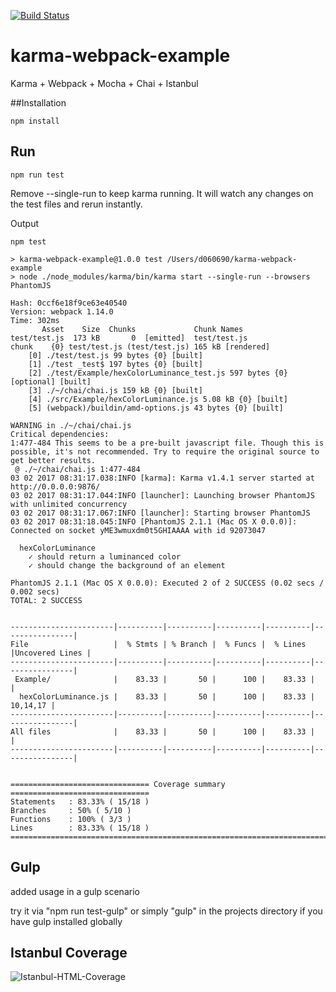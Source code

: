 [![Build Status](https://travis-ci.org/gabel/karma-webpack-example.svg?branch=master)](https://travis-ci.org/gabel/karma-webpack-example)

# karma-webpack-example

Karma + Webpack + Mocha + Chai + Istanbul

##Installation

```npm install```

## Run

```
npm run test
```

Remove --single-run to keep karma running. It will watch any changes on the test files and rerun instantly.

Output

```
npm test

> karma-webpack-example@1.0.0 test /Users/d060690/karma-webpack-example
> node ./node_modules/karma/bin/karma start --single-run --browsers PhantomJS

Hash: 0ccf6e18f9ce63e40540
Version: webpack 1.14.0
Time: 302ms
       Asset    Size  Chunks             Chunk Names
test/test.js  173 kB       0  [emitted]  test/test.js
chunk    {0} test/test.js (test/test.js) 165 kB [rendered]
    [0] ./test/test.js 99 bytes {0} [built]
    [1] ./test _test$ 197 bytes {0} [built]
    [2] ./test/Example/hexColorLuminance_test.js 597 bytes {0} [optional] [built]
    [3] ./~/chai/chai.js 159 kB {0} [built]
    [4] ./src/Example/hexColorLuminance.js 5.08 kB {0} [built]
    [5] (webpack)/buildin/amd-options.js 43 bytes {0} [built]

WARNING in ./~/chai/chai.js
Critical dependencies:
1:477-484 This seems to be a pre-built javascript file. Though this is possible, it's not recommended. Try to require the original source to get better results.
 @ ./~/chai/chai.js 1:477-484
03 02 2017 08:31:17.038:INFO [karma]: Karma v1.4.1 server started at http://0.0.0.0:9876/
03 02 2017 08:31:17.044:INFO [launcher]: Launching browser PhantomJS with unlimited concurrency
03 02 2017 08:31:17.067:INFO [launcher]: Starting browser PhantomJS
03 02 2017 08:31:18.045:INFO [PhantomJS 2.1.1 (Mac OS X 0.0.0)]: Connected on socket yME3wmuxdm0t5GHIAAAA with id 92073047

  hexColorLuminance
    ✓ should return a luminanced color
    ✓ should change the background of an element

PhantomJS 2.1.1 (Mac OS X 0.0.0): Executed 2 of 2 SUCCESS (0.02 secs / 0.002 secs)
TOTAL: 2 SUCCESS


-----------------------|----------|----------|----------|----------|----------------|
File                   |  % Stmts | % Branch |  % Funcs |  % Lines |Uncovered Lines |
-----------------------|----------|----------|----------|----------|----------------|
 Example/              |    83.33 |       50 |      100 |    83.33 |                |
  hexColorLuminance.js |    83.33 |       50 |      100 |    83.33 |       10,14,17 |
-----------------------|----------|----------|----------|----------|----------------|
All files              |    83.33 |       50 |      100 |    83.33 |                |
-----------------------|----------|----------|----------|----------|----------------|


=============================== Coverage summary ===============================
Statements   : 83.33% ( 15/18 )
Branches     : 50% ( 5/10 )
Functions    : 100% ( 3/3 )
Lines        : 83.33% ( 15/18 )
================================================================================
```

## Gulp

added usage in a gulp scenario

try it via "npm run test-gulp" or simply "gulp" in the
projects directory if you have gulp installed globally

## Istanbul Coverage

![Istanbul-HTML-Coverage](docs/assets/istanbul-coverage-html.png)